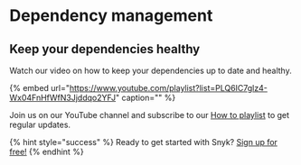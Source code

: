 # Dependency management

## Keep your dependencies healthy

Watch our video on how to keep your dependencies up to date and healthy.

{% embed url="https://www.youtube.com/playlist?list=PLQ6IC7glz4-Wx04FnHfWfN3Jjddqo2YFJ" caption="" %}

Join us on our YouTube channel and subscribe to our [How to playlist](https://www.youtube.com/playlist?list=PLQ6IC7glz4-Wx04FnHfWfN3Jjddqo2YFJ) to get regular updates.

{% hint style="success" %}
Ready to get started with Snyk? [Sign up for free!](https://snyk.io/login?cta=sign-up&loc=footer&page=support_docs_page)
{% endhint %}

